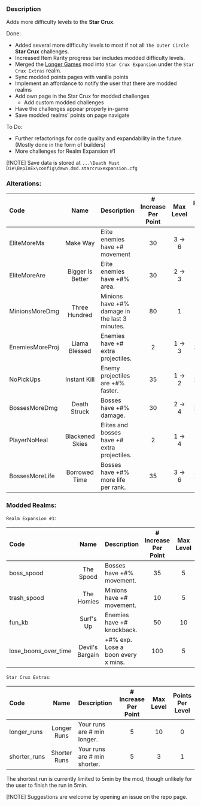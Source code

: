 ﻿### Description
Adds more difficulty levels to the **Star Crux**.

Done:
- Added several more difficulty levels to most if not all `The Outer Circle` **Star Crux** challenges.
- Increased Item Rarity progress bar includes modded difficulty levels.
- Merged the [Longer Games](../LongerGames) mod into `Star Crux Expansion` under the `Star Crux Extras` realm.
- Sync modded points pages with vanilla points
- Implement an affordance to notify the user that there are modded realms
- Add own page in the Star Crux for modded challenges
  - Add custom modded challenges
- Have the challenges appear properly in-game
- Save modded realms' points on page navigate

To Do:
- Further refactorings for code quality and expandability in the future. (Mostly done in the form of builders)
- More challenges for Realm Expansion #1

[!NOTE]
Save data is stored at `...\Death Must Die\BepInEx\config\dawn.dmd.starcruxexpansion.cfg` 

### Alterations:

| Code            |       Name       | Description                                    | # Increase Per Point | Max Level | Points Per Level |
|:----------------|:----------------:|:-----------------------------------------------|:--------------------:|:---------:|:----------------:|
| EliteMoreMs     |     Make Way     | Elite enemies have +# movement                 |          30          |  3 -> 6   |        2         |
| EliteMoreAre    | Bigger Is Better | Elite enemies have +#% area.                   |          30          |  2 -> 3   |        1         |
| MinionsMoreDmg  |  Three Hundred   | Minions have +#% damage in the last 3 minutes. |          80          |     1     |        3         |
| EnemiesMoreProj |  Liama Blessed   | Enemies have +# extra projectiles.             |          2           |  1 -> 3   |      3 -> 5      |
| NoPickUps       |   Instant Kill   | Enemy projectiles are +#% faster.              |          35          |  1 -> 2   |      2 -> 3      |
| BossesMoreDmg   |   Death Struck   | Bosses have +#% damage.                        |          30          |  2 -> 4   |      2 -> 3      |
| PlayerNoHeal    | Blackened Skies  | Elites and bosses have +# extra projectiles.   |          2           |  1 -> 4   |        4         |
| BossesMoreLife  |  Borrowed Time   | Bosses have +#% more life per rank.            |          35          |  3 -> 6   |      2 -> 4      |

### Modded Realms:

`Realm Expansion #1`:

| Code                 |      Name       | Description                        | # Increase Per Point | Max Level | Points Per Level |
|:---------------------|:---------------:|:-----------------------------------|:--------------------:|:---------:|:----------------:|
| boss_spood           |    The Spood    | Bosses have +#% movement.          |          35          |     5     |        2         |
| trash_spood          |   The Homies    | Minions have +# movement.          |          10          |     5     |        3         |
| fun_kb               |    Surf's Up    | Enemies have +# knockback.         |          50          |    10     |        1         |
| lose_boons_over_time | Devil's Bargain | +#% exp. Lose a boon every x mins. |         100          |     5     |        5         |


`Star Crux Extras`:

| Code         |     Name     | Description                  | # Increase Per Point | Max Level | Points Per Level |
|:-------------|:------------:|:-----------------------------|:--------------------:|:---------:|:----------------:|
| longer_runs  | Longer Runs  | Your runs are # min longer.  |          5           |    10     |        0         |
| shorter_runs | Shorter Runs | Your runs are # min shorter. |          5           |     3     |        1         |

The shortest run is currently limited to 5min by the mod, though unlikely for the user to finish the run in 5min.

[!NOTE]
Suggestions are welcome by opening an issue on the repo page.